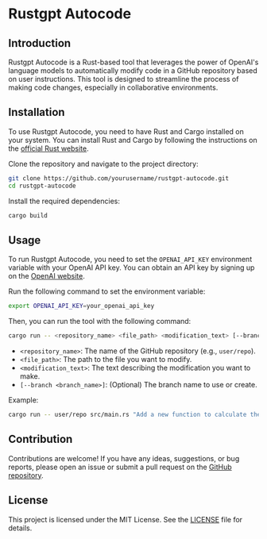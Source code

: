 # Rustgpt Autocode

## Introduction

Rustgpt Autocode is a Rust-based tool that leverages the power of OpenAI's language models to automatically modify code in a GitHub repository based on user instructions. This tool is designed to streamline the process of making code changes, especially in collaborative environments.

## Installation

To use Rustgpt Autocode, you need to have Rust and Cargo installed on your system. You can install Rust and Cargo by following the instructions on the [official Rust website](https://www.rust-lang.org/learn/get-started).

Clone the repository and navigate to the project directory:

```sh
git clone https://github.com/yourusername/rustgpt-autocode.git
cd rustgpt-autocode
```

Install the required dependencies:

```sh
cargo build
```

## Usage

To run Rustgpt Autocode, you need to set the `OPENAI_API_KEY` environment variable with your OpenAI API key. You can obtain an API key by signing up on the [OpenAI website](https://beta.openai.com/signup/).

Run the following command to set the environment variable:

```sh
export OPENAI_API_KEY=your_openai_api_key
```

Then, you can run the tool with the following command:

```sh
cargo run -- <repository_name> <file_path> <modification_text> [--branch <branch_name>]
```

- `<repository_name>`: The name of the GitHub repository (e.g., `user/repo`).
- `<file_path>`: The path to the file you want to modify.
- `<modification_text>`: The text describing the modification you want to make.
- `[--branch <branch_name>]`: (Optional) The branch name to use or create.

Example:

```sh
cargo run -- user/repo src/main.rs "Add a new function to calculate the factorial of a number" --branch feature/factorial
```

## Contribution

Contributions are welcome! If you have any ideas, suggestions, or bug reports, please open an issue or submit a pull request on the [GitHub repository](https://github.com/yourusername/rustgpt-autocode).

## License

This project is licensed under the MIT License. See the [LICENSE](LICENSE) file for details.

